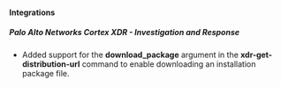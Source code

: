 
#### Integrations

##### Palo Alto Networks Cortex XDR - Investigation and Response

- Added support for the **download_package** argument in the **xdr-get-distribution-url** command to enable downloading an installation package file.
